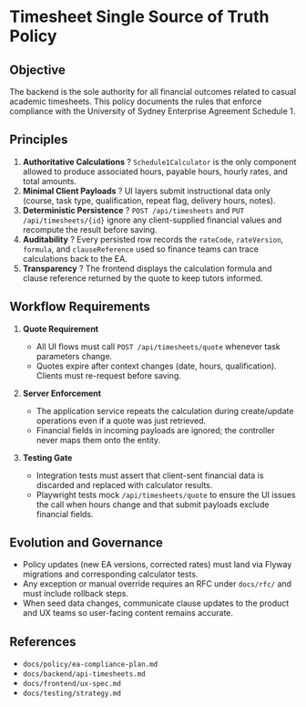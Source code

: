 # Timesheet Single Source of Truth Policy

## Objective
The backend is the sole authority for all financial outcomes related to casual academic timesheets. This policy documents the rules that enforce compliance with the University of Sydney Enterprise Agreement Schedule 1.

## Principles
1. **Authoritative Calculations** ? `Schedule1Calculator` is the only component allowed to produce associated hours, payable hours, hourly rates, and total amounts.
2. **Minimal Client Payloads** ? UI layers submit instructional data only (course, task type, qualification, repeat flag, delivery hours, notes).
3. **Deterministic Persistence** ? `POST /api/timesheets` and `PUT /api/timesheets/{id}` ignore any client-supplied financial values and recompute the result before saving.
4. **Auditability** ? Every persisted row records the `rateCode`, `rateVersion`, `formula`, and `clauseReference` used so finance teams can trace calculations back to the EA.
5. **Transparency** ? The frontend displays the calculation formula and clause reference returned by the quote to keep tutors informed.

## Workflow Requirements

1. **Quote Requirement**
   - All UI flows must call `POST /api/timesheets/quote` whenever task parameters change.
   - Quotes expire after context changes (date, hours, qualification). Clients must re-request before saving.

2. **Server Enforcement**
   - The application service repeats the calculation during create/update operations even if a quote was just retrieved.
   - Financial fields in incoming payloads are ignored; the controller never maps them onto the entity.

3. **Testing Gate**
   - Integration tests must assert that client-sent financial data is discarded and replaced with calculator results.
   - Playwright tests mock `/api/timesheets/quote` to ensure the UI issues the call when hours change and that submit payloads exclude financial fields.

## Evolution and Governance

- Policy updates (new EA versions, corrected rates) must land via Flyway migrations and corresponding calculator tests.
- Any exception or manual override requires an RFC under `docs/rfc/` and must include rollback steps.
- When seed data changes, communicate clause updates to the product and UX teams so user-facing content remains accurate.

## References
- `docs/policy/ea-compliance-plan.md`
- `docs/backend/api-timesheets.md`
- `docs/frontend/ux-spec.md`
- `docs/testing/strategy.md`
